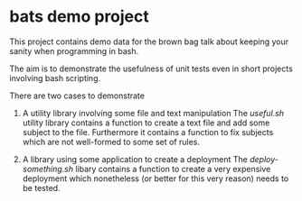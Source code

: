 # bats demo project

This project contains demo data for the brown bag talk about
keeping your sanity when programming in bash.

The aim is to demonstrate the usefulness of unit tests even in
short projects involving bash scripting.

There are two cases to demonstrate

1. A utility library involving some file and text manipulation
   The *useful.sh* utility library contains a function to create a text file
   and add some subject to the file.
   Furthermore it contains a function to fix subjects which are not
   well-formed to some set of rules.

2. A library using some application to create a deployment
   The *deploy-something.sh* libary contains a function to create a
   very expensive deployment which nonetheless (or better for this very
   reason) needs to be tested.
